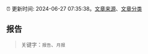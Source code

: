:alarm_clock: 更新时间: 2024-06-27 07:35:38。[文章来源](/README.md)、[文章分类](/TAGS.md)

## 报告


> 关键字：`报告`、`月报`



